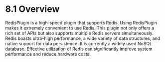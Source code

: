 # 8.1 Overview
RedisPlugin is a high-speed plugin that supports Redis. Using RedisPlugin makes it extremely convenient to use Redis. This plugin not only offers a rich set of APIs but also supports multiple Redis servers simultaneously. Redis boasts ultra-high performance, a wide variety of data structures, and native support for data persistence. It is currently a widely used NoSQL database. Effective utilization of Redis can significantly improve system performance and reduce hardware costs.